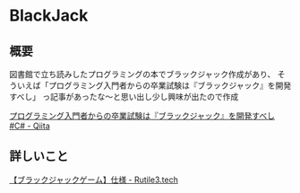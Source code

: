 # BlackJack

## 概要

図書館で立ち読みしたプログラミングの本でブラックジャック作成があり、
そういえば「プログラミング入門者からの卒業試験は『ブラックジャック』を開発すべし」
っ記事があったな～と思い出し少し興味が出たので作成

[プログラミング入門者からの卒業試験は『ブラックジャック』を開発すべし #C# - Qiita](https://qiita.com/hirossyi73/items/cf8648c31898216312e5)

## 詳しいこと

[【ブラックジャックゲーム】仕様 - Rutile3.tech](https://scrapbox.io/Rutile3-Tech/%E3%80%90%E3%83%96%E3%83%A9%E3%83%83%E3%82%AF%E3%82%B8%E3%83%A3%E3%83%83%E3%82%AF%E3%82%B2%E3%83%BC%E3%83%A0%E3%80%91%E4%BB%95%E6%A7%98)

